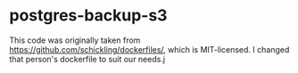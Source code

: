 # postgres-backup-s3

This code was originally taken from 
https://github.com/schickling/dockerfiles/, which is
MIT-licensed. I changed that person's dockerfile
to suit our needs.j

